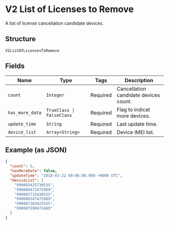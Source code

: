 
# V2 List of Licenses to Remove

A list of license cancellation candidate devices.

## Structure

`V2ListOfLicensesToRemove`

## Fields

| Name | Type | Tags | Description |
|  --- | --- | --- | --- |
| `count` | `Integer` | Required | Cancellation candidate devices count. |
| `has_more_data` | `TrueClass \| FalseClass` | Required | Flag to indicat more devices. |
| `update_time` | `String` | Required | Last update time. |
| `device_list` | `Array<String>` | Required | Device IMEI list. |

## Example (as JSON)

```json
{
  "count": 6,
  "hasMoreData": false,
  "updateTime": "2018-03-22 00:06:00.069 +0000 UTC",
  "deviceList": [
    "990003425730535",
    "990000473475989",
    "990005733420535",
    "990000347475989",
    "990007303425535",
    "990007590473489"
  ]
}
```

